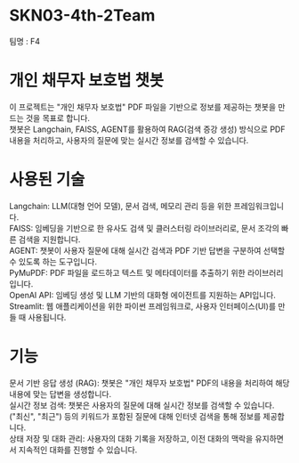 # SKN03-4th-2Team
팀명 : F4

# 개인 채무자 보호법 챗봇    
이 프로젝트는 "개인 채무자 보호법" PDF 파일을 기반으로 정보를 제공하는 챗봇을 만드는 것을 목표로 합니다.     
챗봇은 Langchain, FAISS, AGENT를 활용하여 RAG(검색 증강 생성) 방식으로 PDF 내용을 처리하고, 사용자의 질문에 맞는 실시간 정보를 검색할 수 있습니다.    

# 사용된 기술    
Langchain: LLM(대형 언어 모델), 문서 검색, 메모리 관리 등을 위한 프레임워크입니다.    
FAISS: 임베딩을 기반으로 한 유사도 검색 및 클러스터링 라이브러리로, 문서 조각의 빠른 검색을 지원합니다.    
AGENT: 챗봇이 사용자 질문에 대해 실시간 검색과 PDF 기반 답변을 구분하여 선택할 수 있도록 하는 도구입니다.    
PyMuPDF: PDF 파일을 로드하고 텍스트 및 메타데이터를 추출하기 위한 라이브러리입니다.    
OpenAI API: 임베딩 생성 및 LLM 기반의 대화형 에이전트를 지원하는 API입니다.    
Streamlit: 웹 애플리케이션을 위한 파이썬 프레임워크로, 사용자 인터페이스(UI)를 만들 때 사용됩니다.    
# 기능    
문서 기반 응답 생성 (RAG): 챗봇은 "개인 채무자 보호법" PDF의 내용을 처리하여 해당 내용에 맞는 답변을 생성합니다.    
실시간 정보 검색: 챗봇은 사용자의 질문에 대해 실시간 정보를 검색할 수 있습니다. ("최신", "최근") 등의 키워드가 포함된 질문에 대해 인터넷 검색을 통해 정보를 제공합니다.      
상태 저장 및 대화 관리: 사용자의 대화 기록을 저장하고, 이전 대화의 맥락을 유지하면서 지속적인 대화를 진행할 수 있습니다.    
